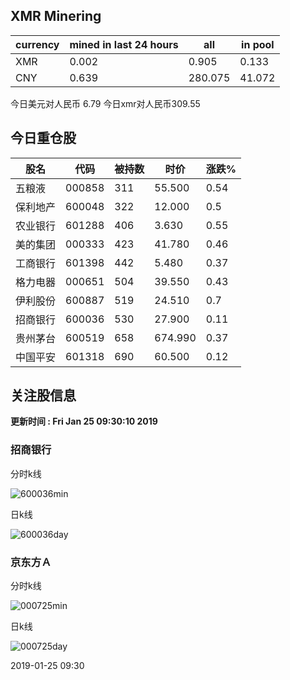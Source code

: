 ## XMR Minering

|currency|mined in last 24 hours|all|in pool|
|---|---|---|---|
|XMR|0.002|0.905|0.133|
|CNY|0.639|280.075|41.072|

今日美元对人民币 6.79	今日xmr对人民币309.55


## 今日重仓股 

|股名|代码|被持数|时价|涨跌%|
|---|---|---|---|---|
|五粮液|000858|311|55.500|0.54|
|保利地产|600048|322|12.000|0.5|
|农业银行|601288|406|3.630|0.55|
|美的集团|000333|423|41.780|0.46|
|工商银行|601398|442|5.480|0.37|
|格力电器|000651|504|39.550|0.43|
|伊利股份|600887|519|24.510|0.7|
|招商银行|600036|530|27.900|0.11|
|贵州茅台|600519|658|674.990|0.37|
|中国平安|601318|690|60.500|0.12|

## 关注股信息
**更新时间 : Fri Jan 25 09:30:10 2019**
### 招商银行 
分时k线

![600036min](http://image.sinajs.cn/newchart/min/n/sh600036.gif)

日k线

![600036day](http://image.sinajs.cn/newchart/daily/n/sh600036.gif)

### 京东方Ａ 
分时k线

![000725min](http://image.sinajs.cn/newchart/min/n/sz000725.gif)

日k线

![000725day](http://image.sinajs.cn/newchart/daily/n/sz000725.gif)

2019-01-25 09:30